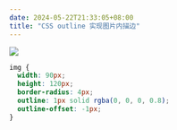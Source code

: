 ```yaml
---
date: 2024-05-22T21:33:05+08:00
title: "CSS outline 实现图片内描边"
---
```


![](../assets/images/articles/179/01.png)

```css
img {
  width: 90px;
  height: 120px;
  border-radius: 4px;
  outline: 1px solid rgba(0, 0, 0, 0.8);
  outline-offset: -1px;
}
```
